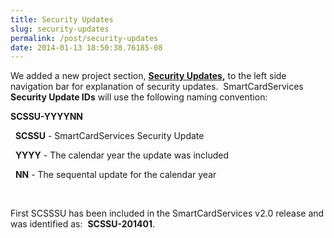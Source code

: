 ```yaml
---
title: Security Updates
slug: security-updates
permalink: /post/security-updates
date: 2014-01-13 18:50:38.76185-08
---
```


We added a new project section, **[Security Updates](../../../trac/wiki/security),** to the left side navigation bar for explanation of security updates.  SmartCardServices **Security Update IDs** will use the following naming convention:

**SCSSU-YYYYNN**

  **SCSSU** - SmartCardServices Security Update

  **YYYY** - The calendar year the update was included

  **NN** - The sequental update for the calendar year

 

First SCSSSU has been included in the SmartCardServices v2.0 release and was identified as:  **SCSSU-201401**.
